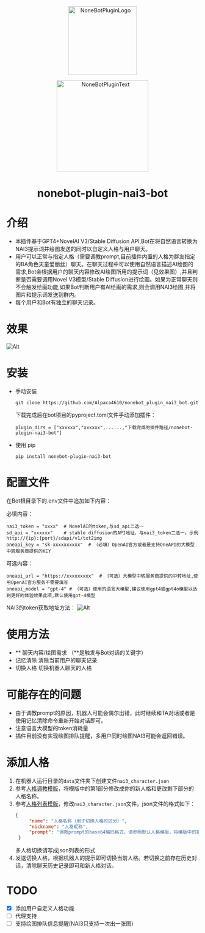 <div align="center">
  <a href="https://v2.nonebot.dev/store"><img src="https://github.com/A-kirami/nonebot-plugin-template/blob/resources/nbp_logo.png" width="180" height="180" alt="NoneBotPluginLogo"></a>
  <br>
  <p><img src="https://github.com/A-kirami/nonebot-plugin-template/blob/resources/NoneBotPlugin.svg" width="240" alt="NoneBotPluginText"></p>
</div>

<div align="center">

# nonebot-plugin-nai3-bot
</div>

# 介绍
- 本插件基于GPT4+NovelAI V3/Stable Diffusion API,Bot在将自然语言转换为NAI3提示词并绘图发送的同时以自定义人格与用户聊天。
- 用户可以正常与指定人格（需要调教prompt,目前插件内置的人格为群友指定的BA角色天童爱丽丝）聊天。在聊天过程中可以使用自然语言描述AI绘图的需求,Bot会根据用户的聊天内容修改AI绘图所用的提示词（见效果图）,并且判断是否需要调用Novel V3模型/Stable Diffusion进行绘画。如果为正常聊天则不会触发绘画功能,如果Bot判断用户有AI绘画的需求,则会调用NAI3绘图,并将图片和提示词发送到群内。
- 每个用户和Bot有独立的聊天记录。

# 效果
![Alt](demo1.jpeg)

# 安装
* 手动安装
  ```
  git clone https://github.com/Alpaca4610/nonebot_plugin_nai3_bot.git
  ```

  下载完成后在bot项目的pyproject.toml文件手动添加插件：

  ```
  plugin_dirs = ["xxxxxx","xxxxxx",......,"下载完成的插件路径/nonebot-plugin-nai3-bot"]
  ```
* 使用 pip
  ```
  pip install nonebot-plugin-nai3-bot
  ```
# 配置文件

在Bot根目录下的.env文件中追加如下内容：

必填内容：
```
nai3_token = "xxxx"  # NovelAI的token,与sd_api二选一
sd_api = "xxxxxx"    # stable diffusion的API地址，与nai3_token二选一。示例 http://{ip}:{port}/sdapi/v1/txt2img
oneapi_key = "sk-xxxxxxxxxx"  # （必填）OpenAI官方或者是支持OneAPI的大模型中转服务商提供的KEY
```

可选内容：
```
oneapi_url = "https://xxxxxxxxx"  # （可选）大模型中转服务商提供的中转地址,使用OpenAI官方服务不需要填写
oneapi_model = "gpt-4" # （可选）使用的语言大模型,建议使用gpt4或gpt4o模型以达到更好的体验效果此项,默认使用gpt-4模型
```
NAI3的token获取地址方法：
![Alt](image.png)

# 使用方法
- **  聊天内容/绘图需求      （**是触发与Bot对话的关键字）
- 记忆清除 清除当前用户的聊天记录
- 切换人格 切换机器人聊天的人格

# 可能存在的问题
- 由于调教prompt的原因，机器人可能会偶尔出错，此时继续和TA对话或者是使用记忆清除命令重新开始对话即可。
- 注意语言大模型的token消耗量
- 插件目前没有实现绘图排队提醒，多用户同时绘图NAI3可能会返回错误。
# 添加人格
1. 在机器人运行目录的`data`文件夹下创建文件`nai3_character.json`
2. 参考[人格调教模版](default_character.txt)，将模版中的第1部分修改成你的新人格和更改剩下部分的人格名称。
3. 参考[人格列表模版](nai3_character.json)，修改`nai3_character.json`文件。json文件的格式如下：
   ```json
   {
        "name": "人格名称（用于切换人格时区分）",
        "nickname": "人格昵称",
        "prompt": "调教prompt的base64编码格式，请参照默认人格模版，将模版中的第1部分修改成你的新人格和更改剩下部分的人格名称即可，然后再将文字转换成base64编码填入此部分"
    }
    ```
    多人格切换请写成json列表的形式
4. 发送切换人格，根据机器人的提示即可切换当前人格。若切换之前存在历史对话，清除聊天历史记录即可和新人格对话。

# TODO
- [x] 添加用户自定义人格功能
- [ ] 代理支持
- [ ] 支持绘图排队信息提醒(NAI3只支持一次出一张图)
